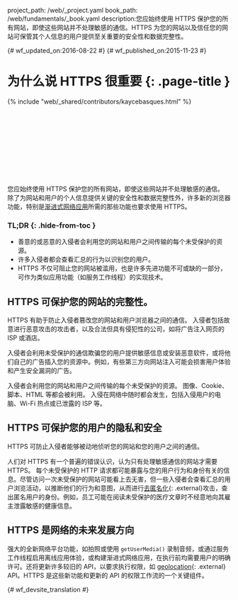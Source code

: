 project_path: /web/_project.yaml
book_path: /web/fundamentals/_book.yaml
description:您应始终使用 HTTPS 保护您的所有网站，即使这些网站并不处理敏感的通信。HTTPS 为您的网站以及信任您的网站可保管其个人信息的用户提供至关重要的安全性和数据完整性。

{# wf_updated_on:2016-08-22 #}
{# wf_published_on:2015-11-23 #}

# 为什么说 HTTPS 很重要 {: .page-title }

{% include "web/_shared/contributors/kaycebasques.html" %}

<div class="video-wrapper">
  <iframe class="devsite-embedded-youtube-video" data-video-id="iP75a1Y9saY"
          data-autohide="1" data-showinfo="0" frameborder="0" allowfullscreen>
  </iframe>
</div>

您应始终使用 HTTPS 保护您的所有网站，即使这些网站并不处理敏感的通信。
除了为网站和用户的个人信息提供关键的安全性和数据完整性外，许多新的浏览器功能，特别是[渐进式网络应用](/web/progressive-web-apps/)所需的那些功能也要求使用 HTTPS。




### TL;DR {: .hide-from-toc }

* 善意的或恶意的入侵者会利用您的网站和用户之间传输的每个未受保护的资源。
* 许多入侵者都会查看汇总的行为以识别您的用户。 
* HTTPS 不仅可阻止您的网站被滥用，也是许多先进功能不可或缺的一部分，可作为类似应用功能（如服务工作线程）的实现技术。 

## HTTPS 可保护您的网站的完整性。 

HTTPS 有助于防止入侵者篡改您的网站和用户浏览器之间的通信。
入侵者包括故意进行恶意攻击的攻击者，以及合法但具有侵犯性的公司，如将广告注入网页的 ISP 或酒店。



入侵者会利用未受保护的通信欺骗您的用户提供敏感信息或安装恶意软件，或将他们自己的广告插入您的资源中。例如，有些第三方向网站注入可能会损害用户体验和产生安全漏洞的广告。



入侵者会利用您的网站和用户之间传输的每个未受保护的资源。
图像、Cookie、脚本、HTML 等都会被利用。
入侵在网络中随时都会发生，包括入侵用户的电脑、Wi-Fi 热点或已泄露的 ISP 等。
 

## HTTPS 可保护您的用户的隐私和安全

HTTPS 可防止入侵者能够被动地侦听您的网站和您的用户之间的通信。


人们对 HTTPS 有一个普遍的错误认识，认为只有处理敏感通信的网站才需要 HTTPS。
每个未受保护的 HTTP 请求都可能暴露与您的用户行为和身份有关的信息。尽管访问一次未受保护的网站可能看上去无害，但一些入侵者会查看汇总的用户浏览活动，以推断他们的行为和意图，从而进行[去匿名化](https://en.wikipedia.org/wiki/De-anonymization){: .external}攻击，查出匿名用户的身份。例如，员工可能在阅读未受保护的医疗文章时不经意地向其雇主泄露敏感的健康信息。



## HTTPS 是网络的未来发展方向

强大的全新网络平台功能，如拍照或使用 `getUserMedia()` 录制音频，或通过服务工作线程启用离线应用体验，或构建渐进式网络应用，在执行前均需要用户的明确许可。还将更新许多较旧的 API，以要求执行权限，如 [geolocation](https://developer.mozilla.org/en-US/docs/Web/API/Geolocation/Using_geolocation){: .external} API。HTTPS 是这些新功能和更新的 API 的权限工作流的一个关键组件。









{# wf_devsite_translation #}
